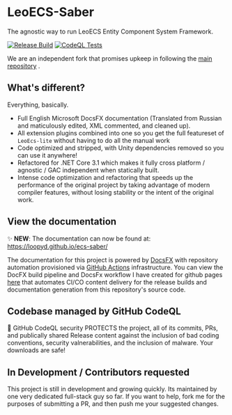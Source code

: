 # LeoECS-Saber

The agnostic way to run LeoECS Entity Component System Framework.

[![Release Build](https://github.com/loopyd/ecs-saber/actions/workflows/onpush_master.yml/badge.svg?branch=master)](https://github.com/loopyd/ecs-saber/actions/workflows/onpush_master.yml) [![CodeQL Tests](https://github.com/loopyd/ecs-saber/actions/workflows/onpush_runql.yml/badge.svg)](https://github.com/loopyd/ecs-saber/actions/workflows/onpush_runql.yml)

We are an independent fork that promises upkeep in following the [main repository](https://github.com/Leopotam/ecs) .

## What's different?

Everything, basically.

- Full English Microsoft DocsFX documentation (Translated from Russian and maticulously edited, XML commented, and cleaned up).
- All extension plugins combined into one so you get the full featureset of ``LeoEcs-lite`` without having to do all the manual work
- Code optimized and stripped, with Unity dependencies removed so you can use it anywhere!
- Refactored for .NET Core 3.1 which makes it fully cross platform / agnostic / GAC independent when statically built.
- Intense code optimization and refactoring that speeds up the performance of the original project by taking advantage of modern compiler features, without losing stability or the intent of the original work.

## View the documentation

✨ **NEW**: The documentation can now be found at:  https://loopyd.github.io/ecs-saber/

The documentation for this project is powered by [DocsFX](https://dotnet.github.io/docfx/) with repository automation provisioned via [GitHub Actions](https://docs.github.com/en/actions) infrastructure.  You can view the DocFX build pipeline and DocsFx workflow I have created for github pages [here](https://github.com/loopyd/ecs-saber/tree/master/.github/workflows) that automates CI/CO content delivery for the release builds and documentation generation from this repository's source code.

## Codebase managed by GitHub CodeQL

🔐 GitHub CodeQL security PROTECTS the project, all of its commits, PRs, and publically shared Release content against the inclusion of bad coding conventions, security valnerabilities, and the inclusion of malware.  Your downloads are safe!

## In Development / Contributors requested

This project is still in development and growing quickly.  Its maintained by one very dedicated full-stack guy so far.  If you want to help, fork me for the purposes of submitting a PR, and then push me your suggested changes.
